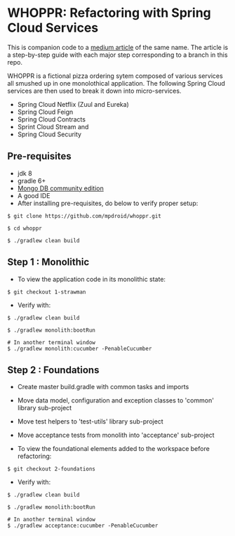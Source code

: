 # WHOPPR: Refactoring with Spring Cloud Services
This is companion code to a [medium article](https://medium.com/p/1ac7a0803db7/edit) of the same name.
The article is a step-by-step guide with each major step corresponding to a branch in this repo.

WHOPPR is a fictional pizza ordering sytem composed of various services all smushed up in one monolothical application.
The following Spring Cloud services are then used to break it down into micro-services.
- Spring Cloud Netflix (Zuul and Eureka)
- Spring Cloud Feign
- Spring Cloud Contracts
- Sprint Cloud Stream and
- Spring Cloud Security


## Pre-requisites
- jdk 8
- gradle 6+
- [Mongo DB community edition](https://docs.mongodb.com/manual/administration/install-community/)
- A good IDE
- After installing pre-requisites, do below to verify proper setup:
```
$ git clone https://github.com/mpdroid/whoppr.git

$ cd whoppr

$ ./gradlew clean build
```

## Step 1 : Monolithic

- To view the application code in its monolithic state:
```
$ git checkout 1-strawman
```
- Verify with:
```
$ ./gradlew clean build

$ ./gradlew monolith:bootRun

# In another terminal window
$ ./gradlew monolith:cucumber -PenableCucumber 
```

## Step 2 : Foundations

- Create master build.gradle with common tasks and imports
- Move data model, configuration and exception classes to 'common' library sub-project
- Move test helpers to 'test-utils' library sub-project
- Move acceptance tests from monolith into 'acceptance' sub-project

- To view the foundational elements added to the workspace before refactoring:
```
$ git checkout 2-foundations
```
- Verify with:
```
$ ./gradlew clean build

$ ./gradlew monolith:bootRun

# In another terminal window
$ ./gradlew acceptance:cucumber -PenableCucumber 
```


